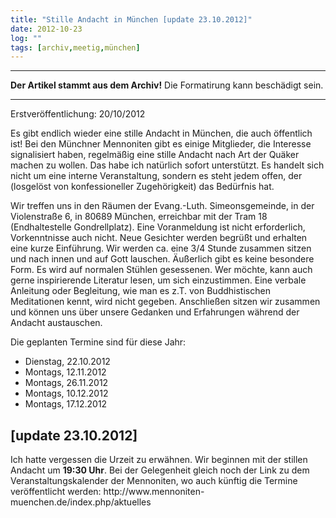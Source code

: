 ```yaml
---
title: "Stille Andacht in München [update 23.10.2012]"
date: 2012-10-23
log: ""
tags: [archiv,meetig,münchen]
---
```

<hr><b>Der Artikel stammt aus dem Archiv!</b> Die Formatirung kann beschädigt sein.<hr>
<p>Erstveröffentlichung: 20/10/2012</p>

<p>Es gibt endlich wieder eine stille Andacht in München, die auch öffentlich ist! Bei den Münchner Mennoniten gibt es einige Mitglieder, die Interesse signalisiert haben, regelmäßig eine stille Andacht nach Art der Quäker machen zu wollen. Das habe ich natürlich sofort unterstützt. Es handelt sich nicht um eine interne Veranstaltung, sondern es steht jedem offen, der (losgelöst von konfessioneller Zugehörigkeit) das Bedürfnis hat. </p>
<!--break-->

<p>Wir treffen uns in den Räumen der Evang.-Luth. Simeonsgemeinde, in der Violenstraße 6, in 80689 München, erreichbar mit der Tram 18 (Endhaltestelle Gondrellplatz). Eine Voranmeldung ist nicht erforderlich, Vorkenntnisse auch nicht. Neue Gesichter werden begrüßt und erhalten eine kurze Einführung. Wir werden ca. eine 3/4 Stunde zusammen sitzen und nach innen und auf Gott lauschen. Äußerlich gibt es keine besondere Form. Es wird auf normalen Stühlen gesessenen. Wer möchte, kann auch gerne inspirierende Literatur lesen, um sich einzustimmen. Eine verbale Anleitung oder Begleitung, wie man es z.T. von Buddhistischen Meditationen kennt, wird nicht gegeben. Anschließen sitzen wir zusammen und können uns über unsere Gedanken und Erfahrungen während der Andacht austauschen.

<p>Die geplanten Termine sind für diese Jahr:</p>
<ul>
<li>Dienstag, 22.10.2012</li>  
<li>Montags, 12.11.2012</li>  
<li>Montags, 26.11.2012</li>  
<li>Montags, 10.12.2012</li>   
<li>Montags, 17.12.2012</li>   
</ul>

<h2>[update 23.10.2012]</h2>

<p>Ich hatte vergessen die Urzeit zu erwähnen. Wir beginnen mit der stillen Andacht um <b>19:30 Uhr</b>. Bei der Gelegenheit gleich noch der Link zu dem Veranstaltungskalender der Mennoniten, wo auch künftig die Termine veröffentlicht werden:  http://www.mennoniten-muenchen.de/index.php/aktuelles </p>
